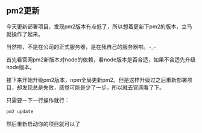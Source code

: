 ## pm2更新

今天更新部署项目，发现pm2版本有点低了，所以想着更新下pm2的版本，立马就操作了起来。

当然啦，不是在公司的正式服务器，是在我自己的服务器啦。-_-



首先看官网pm2新版本对node的依赖，看node版本是否合适，如果不合适先升级node版本。

接下来开始升级pm2版本，npm全局更新pm2。但是这样升级过之后重新部署项目，却发现总是失败，感觉可能是少了一步，所以就去官网看了下。

只需要一下一行操作就行：

```javascript
pm2 update
```

然后重新启动你的项目就可以了



